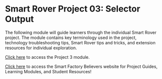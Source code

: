 # Smart Rover Project 03: Selector Output
The following module will guide learners through the individual Smart Rover project. The module contains key terminology used in the project, technology troubleshooting tips, Smart Rover tips and tricks, and extension resources for individual exploration. 

[Click here](https://www.thesmartfactory.io/learning-modules/project-3-selector-output/index.html#/) to access the Project 3 module.

[Click here](https://smartfactorybelievers.deloitte.com/) to access the Smart Factory Believers website for Project Guides, Learning Modules, and Student Resources!
